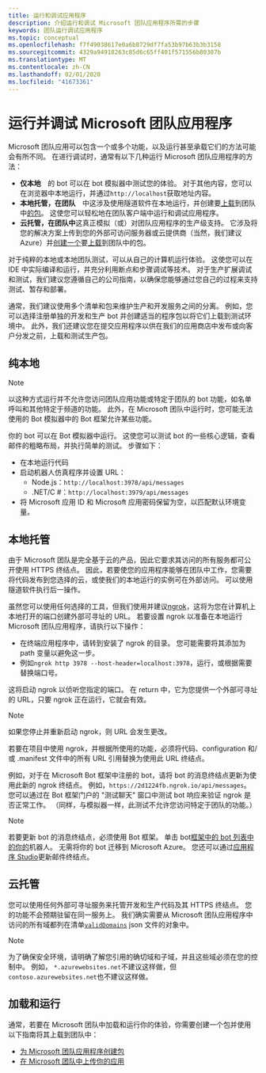 ```yaml
---
title: 运行和调试应用程序
description: 介绍运行和调试 Microsoft 团队应用程序所需的步骤
keywords: 团队运行调试应用程序
ms.topic: conceptual
ms.openlocfilehash: f7f49038617e0a6b8729df7fa53b97b63b3b3158
ms.sourcegitcommit: 4329a94918263c85d6c65ff401f571556b80307b
ms.translationtype: MT
ms.contentlocale: zh-CN
ms.lasthandoff: 02/01/2020
ms.locfileid: "41673361"
---
```

# <a name="run-and-debug-your-microsoft-teams-app"></a>运行并调试 Microsoft 团队应用程序

Microsoft 团队应用可以包含一个或多个功能，以及运行甚至承载它们的方法可能会有所不同。 在进行调试时，通常有以下几种运行 Microsoft 团队应用程序的方法：

* **仅本地**&emsp;的 bot 可以在 bot 模拟器中测试您的体验。 对于其他内容，您可以在浏览器中本地运行，并通过`http://localhost`获取地址内容。
* **本地托管，在团队**&emsp;中这涉及使用隧道软件在本地运行，并创建要[上载](~/concepts/deploy-and-publish/apps-upload.md)到团队中[的包](~/concepts/build-and-test/apps-package.md)。 这使您可以轻松地在团队客户端中运行和调试应用程序。
* **云托管，在团队中**这真正模拟（或）对团队应用程序的生产级支持。 它涉及将您的解决方案上传到您的外部可访问服务器或云提供商（当然，我们建议 Azure）并[创建一个](~/concepts/build-and-test/apps-package.md)要[上载](~/concepts/deploy-and-publish/apps-upload.md)到团队中的包。

对于纯粹的本地或本地团队测试，可以从自己的计算机运行体验。 这使您可以在 IDE 中实际编译和运行，并充分利用断点和步骤调试等技术。 对于生产扩展调试和测试，我们建议您遵循自己的公司指南，以确保您能够通过您自己的过程来支持测试、暂存和部署。

通常，我们建议使用多个清单和包来维护生产和开发服务之间的分离。 例如，您可以选择注册单独的开发和生产 bot 并创建适当的程序包以将它们上载到测试环境中。 此外，我们还建议您在提交应用程序以供在我们的应用商店中发布或向客户分发之前，上载和测试生产包。

## <a name="purely-local"></a>纯本地

> [!NOTE]
> 以这种方式运行并不允许您访问团队应用功能或特定于团队的 bot 功能，如名单呼叫和其他特定于频道的功能。 此外，在 Microsoft 团队中运行时，您可能无法使用的 Bot 模拟器中的 Bot 框架允许某些功能。

你的 bot 可以在 Bot 模拟器中运行。 这使您可以测试 bot 的一些核心逻辑，查看邮件的粗略布局，并执行简单的测试。 步骤如下：

* 在本地运行代码
* 启动机器人仿真程序并设置 URL：
  * Node.js：`http://localhost:3978/api/messages`
  * .NET/C #：`http://localhost:3979/api/messages`
* 将 Microsoft 应用 ID 和 Microsoft 应用密码保留为空，以匹配默认环境变量。

## <a name="locally-hosted"></a>本地托管

由于 Microsoft 团队是完全基于云的产品，因此它要求其访问的所有服务都可公开使用 HTTPS 终结点。 因此，若要使您的应用程序能够在团队中工作，您需要将代码发布到您选择的云，或使我们的本地运行的实例可在外部访问。 可以使用隧道软件执行后一操作。

虽然您可以使用任何选择的工具，但我们使用并建议[ngrok](https://ngrok.com/download)，这将为您在计算机上本地打开的端口创建外部可寻址的 URL。 若要设置 ngrok 以准备在本地运行 Microsoft 团队应用程序，请执行以下操作：

* 在终端应用程序中，请转到安装了 ngrok 的目录。 您可能需要将其添加为 path 变量以避免这一步。
* 例如`ngrok http 3978 --host-header=localhost:3978`，运行，或根据需要替换端口号。

这将启动 ngrok 以侦听您指定的端口。 在 return 中，它为您提供一个外部可寻址的 URL，只要 ngrok 正在运行，它就会有效。

> [!NOTE]
> 如果您停止并重新启动 ngrok，则 URL 会发生更改。

若要在项目中使用 ngrok，并根据所使用的功能，必须将代码、configuration 和/或 .manifest 文件中的所有 URL 引用替换为使用此 URL 终结点。

例如，对于在 Microsoft Bot 框架中注册的 bot，请将 bot 的消息终结点更新为使用此新的 ngrok 终结点。 例如，`https://2d1224fb.ngrok.io/api/messages`。 您可以通过在 Bot 框架门户的 "测试聊天" 窗口中测试 bot 响应来验证 ngrok 是否正常工作。 （同样，与模拟器一样，此测试不允许您访问特定于团队的功能。）

> [!NOTE]
> 若要更新 bot 的消息终结点，必须使用 Bot 框架。 单击 bot[框架中的 bot 列表中的你的](https://dev.botframework.com/bots)机器人。 无需将你的 bot 迁移到 Microsoft Azure。 您还可以通过[应用程序 Studio](~/concepts/build-and-test/app-studio-overview.md)更新邮件终结点。

## <a name="cloud-hosted"></a>云托管

您可以使用任何外部可寻址服务来托管开发和生产代码及其 HTTPS 终结点。 您的功能不会预期驻留在同一服务上。 我们确实需要从 Microsoft 团队应用程序中访问的所有域都列在清单[`validDomains`](~/resources/schema/manifest-schema.md#validdomains) json 文件的对象中。

> [!NOTE]
> 为了确保安全环境，请明确了解您引用的确切域和子域，并且这些域必须在您的控制中。 例如， `*.azurewebsites.net`不建议这样做，但`contoso.azurewebsites.net`也不建议这样做。

## <a name="loading-and-running"></a>加载和运行

通常，若要在 Microsoft 团队中加载和运行你的体验，你需要创建一个包并使用以下指南将其上载到团队中：

* [为 Microsoft 团队应用程序创建包](~/concepts/build-and-test/apps-package.md)
* [在 Microsoft 团队中上传你的应用](~/concepts/deploy-and-publish/apps-upload.md)
